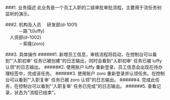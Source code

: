 
###1. 业务描述
此业务是一个员工入职的二级审批审批流程。主要用于流任务别监听的演示。

###2. 机构及人员
&emsp;研发部(d-1001)<br/>
&emsp;&emsp;&emsp;－路飞(luffy)<br/>
&emsp;人资部(d-1002)<br/>
&emsp;&emsp;&emsp;－索隆(zoro)

###3. 具体操作
######1. 新增员工信息，审核流程将启动，在控制台可以看到"'入职初审' 任务已被创建"的日志输出，同时会看到"入职初审' 任务已被 luffy 认领"的日志输出。
######2. 使用账户 luffy 重新登录，员工信息会出现在待办理标签中，完成该任务。
######3. 使用账户 zoro 重新登录并认领任务。在控制台可以看到"'入职复审' 任务已被 zoro 认领"的日志输出。
######4. 完成此任务，在控制台可以看到"'入职复审' 任务已完成"的日志输出。
######5. 查看记录，状态为"流程已结束"。